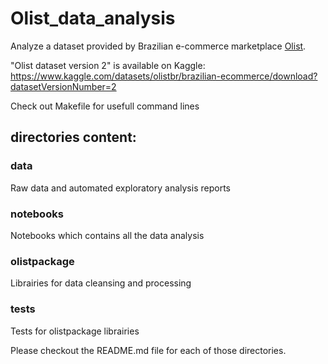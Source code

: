 # Olist_data_analysis

Analyze a dataset provided by Brazilian e-commerce marketplace [Olist](https://www.olist.com).

"Olist dataset version 2" is available on Kaggle:
https://www.kaggle.com/datasets/olistbr/brazilian-ecommerce/download?datasetVersionNumber=2

Check out Makefile for usefull command lines

## directories content:

### data
Raw data and automated exploratory analysis reports


### notebooks
Notebooks which contains all the data analysis


### olistpackage
Librairies for data cleansing and processing


### tests
Tests for olistpackage librairies


Please checkout the README.md file for each of those directories.
